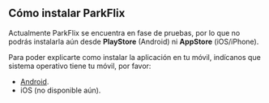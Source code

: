## Cómo instalar ParkFlix

Actualmente ParkFlix se encuentra en fase de pruebas, por lo que no podrás instalarla aún desde **PlayStore** (Android) ni **AppStore** (iOS/iPhone).

Para poder explicarte como instalar la aplicación en tu móvil, indícanos que sistema operativo tiene tu móvil, por favor:

- [Android](android.md).
- iOS (no disponible aún).

